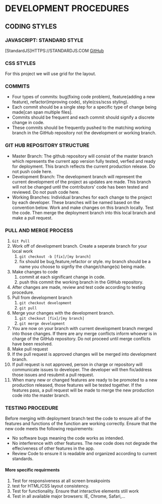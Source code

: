 # DEVELOPMENT PROCEDURES

## CODING STYLES
### JAVASCRIPT: STANDARD STYLE
[StandardJS]HTTPS://STANDARDJS.COM
[GitHub](GITHUB.COM/STANDARD/STANDARD)
### CSS STYLES
For this project we will use grid for the layout. 

### COMMITS
* Four types of commits: bug(fixing code problem), feature(adding a new feature), refactor(improving code), style(css/scss styling).
* Each commit should be a single step for a specific type of change being made[can span multiple files].
* Commits should be frequent and each commit should signify a discrete change in code.
* These commits should be frequently pushed to the matching working branch in the GitHub repository not the development or working branch.

### GIT HUB REPOSITORY STRUCTURE
* Master Branch: The github repository will consist of the master branch which represents the current app version fully tested, verfied and ready for deployment. This branch reflects the current production release. Do not push code here.
* Development Branch: The development branch will represent the current development of the project as updates are made. This branch will not be changed until the contributors' code has been tested and reviewed. Do not push code here.
* Working Branches: Individual branches for each change to the project by each developer. These branches will be named based on the convention below. Work and make changes on this branch locally. Test the code. Then merge the deployment branch into this local branch and make a pull request.

### PULL AND MERGE PROCESS
1. `Git Pull`
2. Work off of development branch. Create a seperate branch for your local work
	1. `git checkout -b [fix]/[my branch]`
	2. fix should be bug,feature,refactor or style. my branch should be a name you choose to signfiy the change/change(s) being made.
3. Make changes to code
	1. commit at each significant change in code.
	2. push this commit the working branch in the GitHub repository.
4. After changes are made, review and test code according to testing procedure.
5. Pull from development branch
	1. `git checkout development`
	2. `git pull`
6. Merge your changes with the development branch.
	1. `git checkout [fix]/[my branch]`
	2. `git merge development`
7. You are now on your branch with current development branch merged into those changes. If there are any merge conflicts inform whoever is in charge of the GitHub repository. Do not proceed until merge conflicts have been resolved.	
8. Make pull request
9. If the pull request is approved changes will be merged into development branch.
10. If pull request is not approved, person in charge or repository will communicate issues to developer. The developer will then fix/address those issues and resubmit a pull request. 
11. When many new or changed features are ready to be promoted to a new production released, those features will be tested together. If the features pass, a pull request will be made to merge the new production code into the master branch. 

### TESTING PROCEDURE
Before merging with deployment branch test the code to ensure all of the features and functions of the function are working correctly. Ensure that the new code meets the following requirements:
* No software bugs meaning the code works as intended.
* No interference with other features. The new code does not degrade the effeciveness of other features in the app.
* Review Code to ensure it is readable and organized according to current standards.
#### More specific requirments
1. Test for responsiveness at all screen breakpoints
2. test for HTML/CSS layout consistency.
3. Test for functionality. Ensure that interactive elements still work
4. Test in all available major browsers: IE, Chrome, Safari,...

